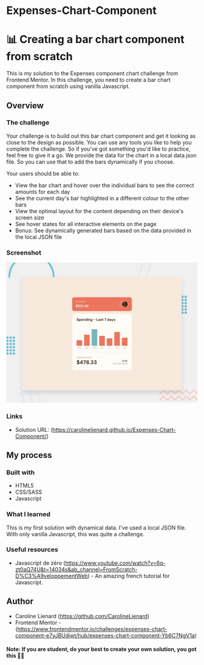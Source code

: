# Expenses-Chart-Component
# 📊 Creating a bar chart component from scratch 

This is my solution to the Expenses component chart challenge from Frontend Mentor. In this challenge, you need to create a bar chart component from scratch using vanilla Javascript.

## Overview

### The challenge

Your challenge is to build out this bar chart component and get it looking as close to the design as possible.
You can use any tools you like to help you complete the challenge. So if you've got something you'd like to practice, feel free to give it a go.
We provide the data for the chart in a local data.json file. So you can use that to add the bars dynamically if you choose.

Your users should be able to:

- View the bar chart and hover over the individual bars to see the correct amounts for each day
- See the current day's bar highlighted in a different colour to the other bars
- View the optimal layout for the content depending on their device's screen size
- See hover states for all interactive elements on the page
- Bonus: See dynamically generated bars based on the data provided in the local JSON file

### Screenshot

![](./images/project.png)


### Links

- Solution URL: (https://carolinelienard.github.io/Expenses-Chart-Component/)

## My process

### Built with

- HTML5
- CSS/SASS
- Javascript

### What I learned

This is my first solution with dynamical data. I've used a local JSON file. With only vanilla Javascript, this was quite a challenge.


### Useful resources

- Javascript de zéro (https://www.youtube.com/watch?v=6q-zt0aQ74U&t=14034s&ab_channel=FromScratch-D%C3%A9veloppementWeb) - An amazing french tutorial for Javascript.


## Author

- Caroline Lienard (https://github.com/CarolineLienard)
- Frontend Mentor - (https://www.frontendmentor.io/challenges/expenses-chart-component-e7yJBUdjwt/hub/expenses-chart-component-Yb6C7NgV1a)

#### Note: If you are student, do your best to create your own solution, you got this 👍🏻
